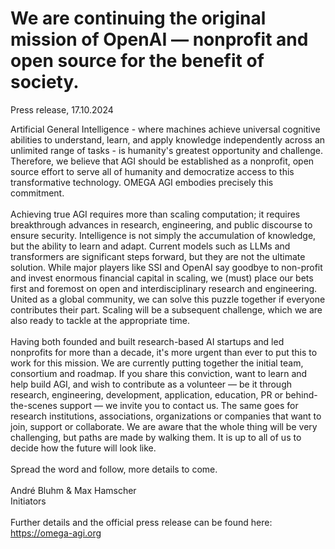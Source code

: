 # We are continuing the original mission of OpenAI — nonprofit and open source for the benefit of society.

Press release, 17.10.2024

Artificial General Intelligence - where machines achieve universal cognitive abilities to understand, learn, and apply knowledge independently across an unlimited range of tasks - is humanity's greatest opportunity and challenge. Therefore, we believe that AGI should be established as a nonprofit, open source effort to serve all of humanity and democratize access to this transformative technology. OMEGA AGI embodies precisely this commitment.
<br>
<br>
Achieving true AGI requires more than scaling computation; it requires breakthrough advances in research, engineering, and public discourse to ensure security. Intelligence is not simply the accumulation of knowledge, but the ability to learn and adapt. Current models such as LLMs and transformers are significant steps forward, but they are not the ultimate solution. While major players like SSI and OpenAI say goodbye to non-profit and invest enormous financial capital in scaling, we (must) place our bets first and foremost on open and interdisciplinary research and engineering. United as a global community, we can solve this puzzle together if everyone contributes their part. Scaling will be a subsequent challenge, which we are also ready to tackle at the appropriate time.
<br>
<br>
Having both founded and built research-based AI startups and led nonprofits for more than a decade, it's more urgent than ever to put this to work for this mission. We are currently putting together the initial team, consortium and roadmap. If you share this conviction, want to learn and help build AGI, and wish to contribute as a volunteer — be it through research, engineering, development, application, education, PR or behind-the-scenes support — we invite you to contact us. The same goes for research institutions, associations, organizations or companies that want to join, support or collaborate. We are aware that the whole thing will be very challenging, but paths are made by walking them. It is up to all of us to decide how the future will look like.
<br>
<br>
Spread the word and follow, more details to come.
<br>
<br>
André Bluhm & Max Hamscher
<br>
Initiators
<br>
<br>
Further details and the official press release can be found here: https://omega-agi.org

